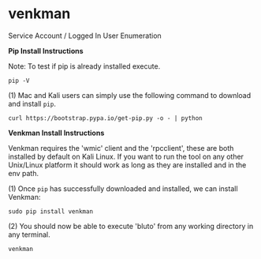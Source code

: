 # venkman
Service Account / Logged In User Enumeration


**Pip Install Instructions**

Note: To test if pip is already installed execute.

`pip -V`

(1) Mac and Kali users can simply use the following command to download and install `pip`.

`curl https://bootstrap.pypa.io/get-pip.py -o - | python`

**Venkman Install Instructions**

Venkman requires the 'wmic' client and the 'rpcclient', these are both installed by default on Kali Linux. If you want to run the tool on any other Unix/Linux platform it should work as long as they are installed and in the env path.

(1) Once `pip` has successfully downloaded and installed, we can install Venkman:

`sudo pip install venkman`

(2) You should now be able to execute 'bluto' from any working directory in any terminal.
 
`venkman`
